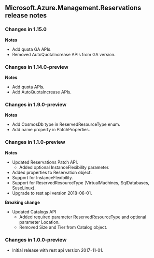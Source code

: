## Microsoft.Azure.Management.Reservations release notes

### Changes in 1.15.0
**Notes**

* Add quota GA APIs.
* Removed AutoQuotaIncrease APIs from GA version.

### Changes in 1.14.0-preview
**Notes**

* Add quota APIs.
* Add AutoQuotaIncrease APIs.

### Changes in 1.9.0-preview

**Notes**

* Add CosmosDb type in ReservedResourceType enum.
* Add name property in PatchProperties.

### Changes in 1.1.0-preview

**Notes**

* Updated Reservations Patch API.
    - Added optional InstanceFlexibility parameter.
* Added properties to Reservation object.
* Support for InstanceFlexibility.
* Support for ReservedResourceType (VirtualMachines, SqlDatabases, SuseLinux).
* Upgrade to rest api version 2018-06-01.

**Breaking change**

* Updated Catalogs API
    - Added required parameter ReservedResourceType and optional parameter Location.
    - Removed Size and Tier from Catalog object.

### Changes in 1.0.0-preview

* Initial release with rest api version 2017-11-01.